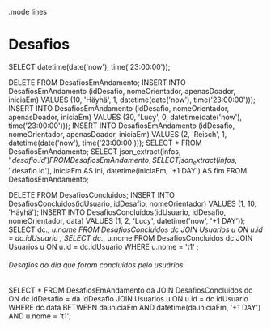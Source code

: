 .mode lines

# Desafios

SELECT datetime(date('now'), time('23:00:00'));

DELETE FROM DesafiosEmAndamento;
INSERT INTO DesafiosEmAndamento (idDesafio, nomeOrientador, apenasDoador, iniciaEm) VALUES (10, 'Häyhä', 1, datetime(date('now'), time('23:00:00')));
INSERT INTO DesafiosEmAndamento (idDesafio, nomeOrientador, apenasDoador, iniciaEm) VALUES (30, 'Lucy', 0, datetime(date('now'), time('23:00:00')));
INSERT INTO DesafiosEmAndamento (idDesafio, nomeOrientador, apenasDoador, iniciaEm) VALUES (2, 'Reisch', 1, datetime(date('now'), time('23:00:00'))); 
SELECT * FROM DesafiosEmAndamento;
SELECT json_extract(infos, '$.desafio.id') FROM DesafiosEmAndamento;
SELECT json_extract(infos, '$.desafio.id'),
       iniciaEm AS ini,
       datetime(iniciaEm, '+1 DAY') AS fim
  FROM DesafiosEmAndamento;

DELETE FROM DesafiosConcluidos;
INSERT INTO DesafiosConcluidos(idUsuario, idDesafio, nomeOrientador) VALUES (1, 10, 'Häyhä');
INSERT INTO DesafiosConcluidos(idUsuario, idDesafio, nomeOrientador, data) VALUES (1, 2, 'Lucy', datetime('now', '+1 DAY'));
SELECT dc.*, u.nome FROM DesafiosConcluidos dc JOIN Usuarios u ON u.id = dc.idUsuario ;
SELECT dc.*, u.nome FROM DesafiosConcluidos dc JOIN Usuarios u ON u.id = dc.idUsuario WHERE u.nome = 't1' ;

###### Desafios do dia que foram concluídos pelo usuários.
SELECT * FROM DesafiosEmAndamento da JOIN DesafiosConcluidos dc ON dc.idDesafio = da.idDesafio JOIN Usuarios u ON u.id = dc.idUsuario WHERE dc.data BETWEEN da.iniciaEm AND datetime(da.iniciaEm, '+1 DAY') AND u.nome = 't1';
